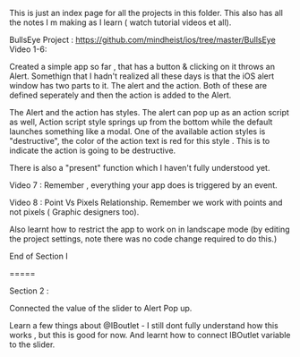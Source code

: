 This is just an index page for all the projects in this folder. This also has all the notes I m making as I learn ( watch tutorial videos et all). 



BullsEye Project : https://github.com/mindheist/ios/tree/master/BullsEye
Video 1-6:

Created a simple app so far , that has a button & clicking on it throws an Alert. Somethign that I hadn't realized all these days is that the iOS alert window has two parts to it. The alert and the action. Both of these are defined seperately and then the action is added to the Alert. 

The Alert and the action has styles. The alert can pop up as an action script as well, Action script style springs up from the bottom while the default launches something like a modal. One of the available action styles is "destructive", the color of the action text is red for this style . This is to indicate the action is going to be destructive.

There is also a "present" function which I haven't fully understood yet.

Video 7 : Remember , everything your app does is triggered by an event.

Video 8 : Point Vs Pixels Relationship. Remember we work with points and not pixels ( Graphic designers too).

Also learnt how to restrict the app to work on in landscape mode (by editing the project settings, note there was no code change required to do this.)


End of Section I

=====

Section 2 :

Connected the value of the slider to Alert Pop up.

Learn a few things about @IBoutlet - I still dont fully understand how this works , but this is good for now. And learnt how to connect IBOutlet variable to the slider.